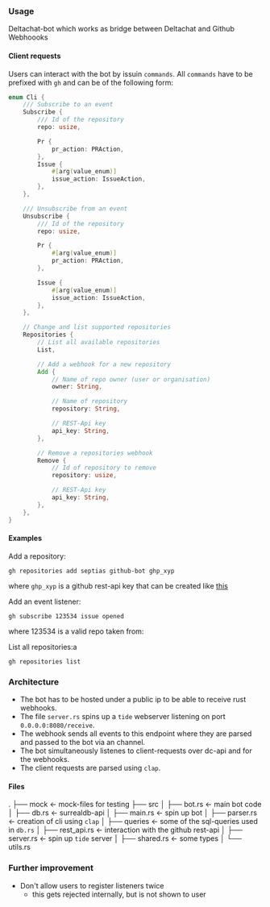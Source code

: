 ### Usage

Deltachat-bot which works as bridge between Deltachat and Github Webhoooks

#### Client requests

Users can interact with the bot by issuin `commands`.
All `commands` have to be prefixed with `gh` and can be of the following form:

```rust
enum Cli {
    /// Subscribe to an event
    Subscribe {
        /// Id of the repository
        repo: usize,

        Pr {
            pr_action: PRAction,
        },
        Issue {
            #[arg(value_enum)]
            issue_action: IssueAction,
        },
    },

    /// Unsubscribe from an event
    Unsubscribe {
        /// Id of the repository
        repo: usize,

        Pr {
            #[arg(value_enum)]
            pr_action: PRAction,
        },

        Issue {
            #[arg(value_enum)]
            issue_action: IssueAction,
        },
    },

    // Change and list supported repositories
    Repositories {
        // List all available repositories
        List,

        // Add a webhook for a new repository
        Add {
            // Name of repo owner (user or organisation)
            owner: String,

            // Name of repository
            repository: String,

            // REST-Api key
            api_key: String,
        },

        // Remove a repositories webhook
        Remove {
            // Id of repository to remove
            repository: usize,

            // REST-Api key
            api_key: String,
        },
    },
}
```

#### Examples

Add a repository:
```
gh repositories add septias github-bot ghp_xyp
```
where `ghp_xyp` is a github rest-api key that can be created like [this](https://docs.github.com/en/authentication/keeping-your-account-and-data-secure/creating-a-personal-access-token)

Add an event listener:
```
gh subscribe 123534 issue opened
```
where 123534 is a valid repo taken from:

List all repositories:a
```
gh repositories list
```

### Architecture
- The bot has to be hosted under a public ip to be able to receive rust webhooks.
- The file `server.rs` spins up a `tide` webserver listening on port `0.0.0.0:8080/receive`.
- The webhook sends all events to this endpoint where they are parsed and passed to the bot via an channel.
- The bot simultaneously listenes to client-requests over dc-api and for the webhooks.
- The client requests are parsed using `clap`.

#### Files
.
├── mock <- mock-files for testing
├── src
│ ├── bot.rs <- main bot code
│ ├── db.rs <- surrealdb-api
│ ├── main.rs <- spin up bot
│ ├── parser.rs <- creation of cli using `clap`
│ ├── queries <- some of the sql-queries used in `db.rs`
│ ├── rest_api.rs <- interaction with the github rest-api
│ ├── server.rs <- spin up `tide` server
│ ├── shared.rs <- some types
│ └── utils.rs

### Further improvement
- Don't allow users to register listeners twice
  - this gets rejected internally, but is not shown to user
